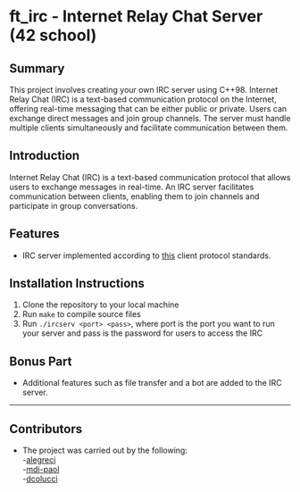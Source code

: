 # ft_irc - Internet Relay Chat Server (42 school)

## Summary

This project involves creating your own IRC server using C++98. Internet Relay Chat (IRC) is a text-based communication protocol on the Internet, offering real-time messaging that can be either public or private. Users can exchange direct messages and join group channels. The server must handle multiple clients simultaneously and facilitate communication between them.

## Introduction

Internet Relay Chat (IRC) is a text-based communication protocol that allows users to exchange messages in real-time. An IRC server facilitates communication between clients, enabling them to join channels and participate in group conversations.

## Features

- IRC server implemented according to [this](https://modern.ircdocs.horse/) client protocol standards.

## Installation Instructions

1. Clone the repository to your local machine
2. Run `make` to compile source files
3. Run `./ircserv <port> <pass>`, where port is the port you want to run your server and pass is the password for users to access the IRC

## Bonus Part

- Additional features such as file transfer and a bot are added to the IRC server.

---

## Contributors

- The project was carried out by the following:  
	-[alegreci](https://github.com/alegrecii)  
	-[mdi-paol](https://github.com/github.com/mdipaol)  
  	-[dcolucci](https://github.com/Coluyanson)  
